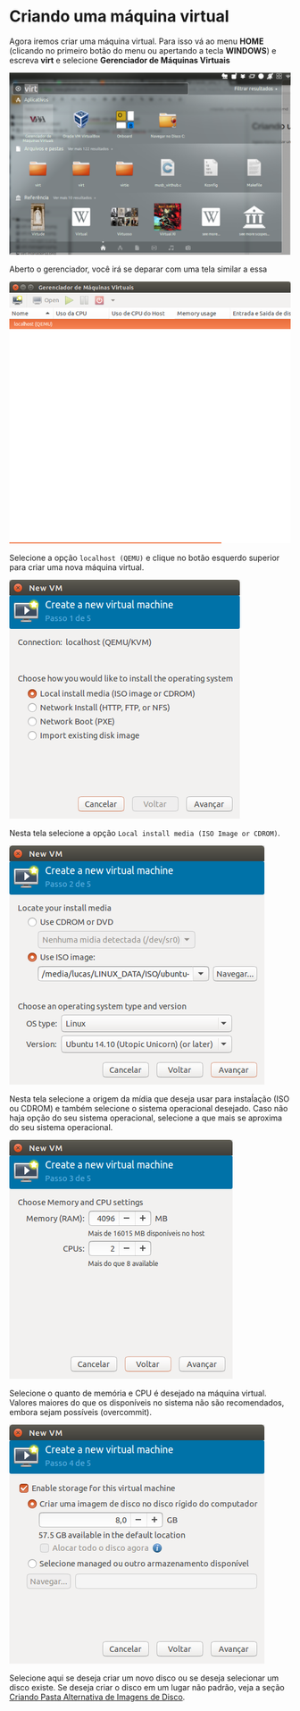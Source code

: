 Criando uma máquina virtual
===========================

Agora iremos criar uma máquina virtual. Para isso vá ao menu **HOME**
(clicando no primeiro botão do menu ou apertando a tecla **WINDOWS**)
e escreva **virt** e selecione **Gerenciador de Máquinas Virtuais**

![Virt Manager no Menu do Ubuntu](images/virt-manager-1.png)

Aberto o gerenciador, você irá se deparar com uma tela similar a essa

![Virt Manager](images/virt-manager0.png)

Selecione a opção `localhost (QEMU)` e clique no botão esquerdo superior 
para criar uma nova máquina virtual.

![Virt Manager - Método de Instalação](images/virt-manager1.png)

Nesta tela selecione a opção `Local install media (ISO Image or CDROM)`.

![Virt Manager - Sistema Operacional](images/virt-manager2.png)

Nesta tela selecione a origem da mídia que deseja usar para instaĺação
(ISO ou CDROM) e também selecione o sistema operacional desejado. Caso
não haja opção do seu sistema operacional, selecione a que mais se 
aproxima do seu sistema operacional.

![Virt Manager - Memória e CPU](images/virt-manager3.png)

Selecione o quanto de memória e CPU é desejado na máquina virtual.
Valores maiores do que os disponíveis no sistema não são recomendados,
embora sejam possíveis (overcommit).

![Virt Manager - Disco](images/virt-manager4.png)

Selecione aqui se deseja criar um novo disco ou se deseja selecionar
um disco existe. Se deseja criar o disco em um lugar não padrão, veja 
a seção [Criando Pasta Alternativa de Imagens de Disco](criando_pasta_alternativa_de_imagens_de_disco.md).
